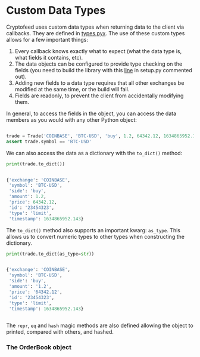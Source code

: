 # Custom Data Types

Cryptofeed uses custom data types when returning data to the client via callbacks. They are defined in [types.pyx](../cryptofeed/types.pyx). The use of these custom types allows for a few important things:

1. Every callback knows exactly what to expect (what the data type is, what fields it contains, etc).
2. The data objects can be configured to provide type checking on the fields (you need to build the library with this [line](https://github.com/bmoscon/cryptofeed/blob/master/setup.py#L40) in setup.py commented out).
3. Adding new fields to a data type requires that all other exchanges be modified at the same time, or the build will fail.
4. Fields are readonly, to prevent the client from accidentally modifying them.

In general, to access the fields in the object, you can access the data members as you would with any other Python object:

```python

trade = Trade('COINBASE', 'BTC-USD', 'buy', 1.2, 64342.12, 1634865952.143, id='23454323', type='limit')
assert trade.symbol == 'BTC-USD'
```

We can also access the data as a dictionary with the `to_dict()` method:

```python
print(trade.to_dict())


{'exchange': 'COINBASE',
 'symbol': 'BTC-USD',
 'side': 'buy',
 'amount': 1.2,
 'price': 64342.12,
 'id': '23454323',
 'type': 'limit',
 'timestamp': 1634865952.143}
```

The `to_dict()` method also supports an important kwarg: `as_type`. This allows us to convert numeric types to other types when constructing the dictionary.


```python
print(trade.to_dict(as_type=str))


{'exchange': 'COINBASE',
 'symbol': 'BTC-USD',
 'side': 'buy',
 'amount': '1.2',
 'price': '64342.12',
 'id': '23454323',
 'type': 'limit',
 'timestamp': 1634865952.143}
 
```

The `repr`, `eq` and `hash` magic methods are also defined allowing the object to printed, compared with others, and hashed.

### The OrderBook object
